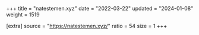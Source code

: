 +++
title = "natestemen.xyz"
date = "2022-03-22"
updated = "2024-01-08"
weight = 1519

[extra]
source = "https://natestemen.xyz/"
ratio = 54
size = 1
+++
